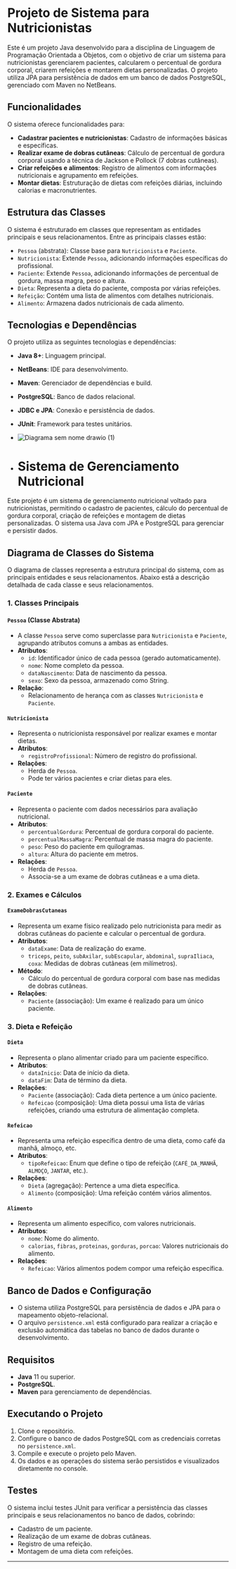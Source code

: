 # Projeto de Sistema para Nutricionistas

Este é um projeto Java desenvolvido para a disciplina de Linguagem de Programação Orientada a Objetos, com o objetivo de criar um sistema para nutricionistas gerenciarem pacientes, calcularem o percentual de gordura corporal, criarem refeições e montarem dietas personalizadas. O projeto utiliza JPA para persistência de dados em um banco de dados PostgreSQL, gerenciado com Maven no NetBeans.

## Funcionalidades

O sistema oferece funcionalidades para:

- **Cadastrar pacientes e nutricionistas**: Cadastro de informações básicas e específicas.
- **Realizar exame de dobras cutâneas**: Cálculo de percentual de gordura corporal usando a técnica de Jackson e Pollock (7 dobras cutâneas).
- **Criar refeições e alimentos**: Registro de alimentos com informações nutricionais e agrupamento em refeições.
- **Montar dietas**: Estruturação de dietas com refeições diárias, incluindo calorias e macronutrientes.

## Estrutura das Classes

O sistema é estruturado em classes que representam as entidades principais e seus relacionamentos. Entre as principais classes estão:

- `Pessoa` (abstrata): Classe base para `Nutricionista` e `Paciente`.
- `Nutricionista`: Extende `Pessoa`, adicionando informações específicas do profissional.
- `Paciente`: Extende `Pessoa`, adicionando informações de percentual de gordura, massa magra, peso e altura.
- `Dieta`: Representa a dieta do paciente, composta por várias refeições.
- `Refeição`: Contém uma lista de alimentos com detalhes nutricionais.
- `Alimento`: Armazena dados nutricionais de cada alimento.

## Tecnologias e Dependências

O projeto utiliza as seguintes tecnologias e dependências:

- **Java 8+**: Linguagem principal.
- **NetBeans**: IDE para desenvolvimento.
- **Maven**: Gerenciador de dependências e build.
- **PostgreSQL**: Banco de dados relacional.
- **JDBC e JPA**: Conexão e persistência de dados.
- **JUnit**: Framework para testes unitários.

- ![Diagrama sem nome drawio (1)](https://github.com/user-attachments/assets/b76c659a-ffe3-4fb3-a122-a9cac74935d3)

- # Sistema de Gerenciamento Nutricional

Este projeto é um sistema de gerenciamento nutricional voltado para nutricionistas, permitindo o cadastro de pacientes, cálculo do percentual de gordura corporal, criação de refeições e montagem de dietas personalizadas. O sistema usa Java com JPA e PostgreSQL para gerenciar e persistir dados.

## Diagrama de Classes do Sistema

O diagrama de classes representa a estrutura principal do sistema, com as principais entidades e seus relacionamentos. Abaixo está a descrição detalhada de cada classe e seus relacionamentos.

### 1. Classes Principais

#### `Pessoa` (Classe Abstrata)
- A classe `Pessoa` serve como superclasse para `Nutricionista` e `Paciente`, agrupando atributos comuns a ambas as entidades.
- **Atributos**:
  - `id`: Identificador único de cada pessoa (gerado automaticamente).
  - `nome`: Nome completo da pessoa.
  - `dataNascimento`: Data de nascimento da pessoa.
  - `sexo`: Sexo da pessoa, armazenado como String.
- **Relação**:
  - Relacionamento de herança com as classes `Nutricionista` e `Paciente`.

#### `Nutricionista`
- Representa o nutricionista responsável por realizar exames e montar dietas.
- **Atributos**:
  - `registroProfissional`: Número de registro do profissional.
- **Relações**:
  - Herda de `Pessoa`.
  - Pode ter vários pacientes e criar dietas para eles.

#### `Paciente`
- Representa o paciente com dados necessários para avaliação nutricional.
- **Atributos**:
  - `percentualGordura`: Percentual de gordura corporal do paciente.
  - `percentualMassaMagra`: Percentual de massa magra do paciente.
  - `peso`: Peso do paciente em quilogramas.
  - `altura`: Altura do paciente em metros.
- **Relações**:
  - Herda de `Pessoa`.
  - Associa-se a um exame de dobras cutâneas e a uma dieta.

### 2. Exames e Cálculos

#### `ExameDobrasCutaneas`
- Representa um exame físico realizado pelo nutricionista para medir as dobras cutâneas do paciente e calcular o percentual de gordura.
- **Atributos**:
  - `dataExame`: Data de realização do exame.
  - `triceps`, `peito`, `subAxilar`, `subEscapular`, `abdominal`, `supraIliaca`, `coxa`: Medidas de dobras cutâneas (em milímetros).
- **Método**:
  - Cálculo do percentual de gordura corporal com base nas medidas de dobras cutâneas.
- **Relações**:
  - `Paciente` (associação): Um exame é realizado para um único paciente.

### 3. Dieta e Refeição

#### `Dieta`
- Representa o plano alimentar criado para um paciente específico.
- **Atributos**:
  - `dataInicio`: Data de início da dieta.
  - `dataFim`: Data de término da dieta.
- **Relações**:
  - `Paciente` (associação): Cada dieta pertence a um único paciente.
  - `Refeicao` (composição): Uma dieta possui uma lista de várias refeições, criando uma estrutura de alimentação completa.

#### `Refeicao`
- Representa uma refeição específica dentro de uma dieta, como café da manhã, almoço, etc.
- **Atributos**:
  - `tipoRefeicao`: Enum que define o tipo de refeição (`CAFÉ_DA_MANHÃ`, `ALMOÇO`, `JANTAR`, etc.).
- **Relações**:
  - `Dieta` (agregação): Pertence a uma dieta específica.
  - `Alimento` (composição): Uma refeição contém vários alimentos.

#### `Alimento`
- Representa um alimento específico, com valores nutricionais.
- **Atributos**:
  - `nome`: Nome do alimento.
  - `calorias`, `fibras`, `proteinas`, `gorduras`, `porcao`: Valores nutricionais do alimento.
- **Relações**:
  - `Refeicao`: Vários alimentos podem compor uma refeição específica.

## Banco de Dados e Configuração
- O sistema utiliza PostgreSQL para persistência de dados e JPA para o mapeamento objeto-relacional.
- O arquivo `persistence.xml` está configurado para realizar a criação e exclusão automática das tabelas no banco de dados durante o desenvolvimento.

## Requisitos
- **Java** 11 ou superior.
- **PostgreSQL**.
- **Maven** para gerenciamento de dependências.

## Executando o Projeto
1. Clone o repositório.
2. Configure o banco de dados PostgreSQL com as credenciais corretas no `persistence.xml`.
3. Compile e execute o projeto pelo Maven.
4. Os dados e as operações do sistema serão persistidos e visualizados diretamente no console.

## Testes
O sistema inclui testes JUnit para verificar a persistência das classes principais e seus relacionamentos no banco de dados, cobrindo:
- Cadastro de um paciente.
- Realização de um exame de dobras cutâneas.
- Registro de uma refeição.
- Montagem de uma dieta com refeições.

---

